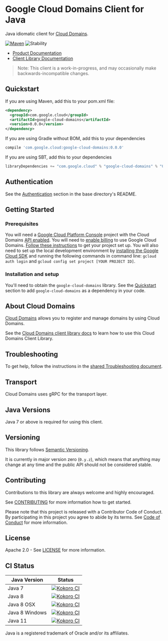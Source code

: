 # Google Cloud Domains Client for Java

Java idiomatic client for [Cloud Domains][product-docs].

[![Maven][maven-version-image]][maven-version-link]
![Stability][stability-image]

- [Product Documentation][product-docs]
- [Client Library Documentation][javadocs]

> Note: This client is a work-in-progress, and may occasionally
> make backwards-incompatible changes.

## Quickstart


If you are using Maven, add this to your pom.xml file:

```xml
<dependency>
  <groupId>com.google.cloud</groupId>
  <artifactId>google-cloud-domains</artifactId>
  <version>0.0.0</version>
</dependency>

```

If you are using Gradle without BOM, add this to your dependencies
```Groovy
compile 'com.google.cloud:google-cloud-domains:0.0.0'
```

If you are using SBT, add this to your dependencies
```Scala
libraryDependencies += "com.google.cloud" % "google-cloud-domains" % "0.0.0"
```

## Authentication

See the [Authentication][authentication] section in the base directory's README.

## Getting Started

### Prerequisites

You will need a [Google Cloud Platform Console][developer-console] project with the Cloud Domains [API enabled][enable-api].
You will need to [enable billing][enable-billing] to use Google Cloud Domains.
[Follow these instructions][create-project] to get your project set up. You will also need to set up the local development environment by
[installing the Google Cloud SDK][cloud-sdk] and running the following commands in command line:
`gcloud auth login` and `gcloud config set project [YOUR PROJECT ID]`.

### Installation and setup

You'll need to obtain the `google-cloud-domains` library.  See the [Quickstart](#quickstart) section
to add `google-cloud-domains` as a dependency in your code.

## About Cloud Domains


[Cloud Domains][product-docs] allows you to register and manage domains by using Cloud Domains.

See the [Cloud Domains client library docs][javadocs] to learn how to
use this Cloud Domains Client Library.






## Troubleshooting

To get help, follow the instructions in the [shared Troubleshooting document][troubleshooting].

## Transport

Cloud Domains uses gRPC for the transport layer.

## Java Versions

Java 7 or above is required for using this client.

## Versioning


This library follows [Semantic Versioning](http://semver.org/).


It is currently in major version zero (``0.y.z``), which means that anything may change at any time
and the public API should not be considered stable.

## Contributing


Contributions to this library are always welcome and highly encouraged.

See [CONTRIBUTING][contributing] for more information how to get started.

Please note that this project is released with a Contributor Code of Conduct. By participating in
this project you agree to abide by its terms. See [Code of Conduct][code-of-conduct] for more
information.

## License

Apache 2.0 - See [LICENSE][license] for more information.

## CI Status

Java Version | Status
------------ | ------
Java 7 | [![Kokoro CI][kokoro-badge-image-1]][kokoro-badge-link-1]
Java 8 | [![Kokoro CI][kokoro-badge-image-2]][kokoro-badge-link-2]
Java 8 OSX | [![Kokoro CI][kokoro-badge-image-3]][kokoro-badge-link-3]
Java 8 Windows | [![Kokoro CI][kokoro-badge-image-4]][kokoro-badge-link-4]
Java 11 | [![Kokoro CI][kokoro-badge-image-5]][kokoro-badge-link-5]

Java is a registered trademark of Oracle and/or its affiliates.

[product-docs]: https://cloud.google.com/domains
[javadocs]: https://googleapis.dev/java/google-cloud-domains/latest/index.html
[kokoro-badge-image-1]: http://storage.googleapis.com/cloud-devrel-public/java/badges/java-domains/java7.svg
[kokoro-badge-link-1]: http://storage.googleapis.com/cloud-devrel-public/java/badges/java-domains/java7.html
[kokoro-badge-image-2]: http://storage.googleapis.com/cloud-devrel-public/java/badges/java-domains/java8.svg
[kokoro-badge-link-2]: http://storage.googleapis.com/cloud-devrel-public/java/badges/java-domains/java8.html
[kokoro-badge-image-3]: http://storage.googleapis.com/cloud-devrel-public/java/badges/java-domains/java8-osx.svg
[kokoro-badge-link-3]: http://storage.googleapis.com/cloud-devrel-public/java/badges/java-domains/java8-osx.html
[kokoro-badge-image-4]: http://storage.googleapis.com/cloud-devrel-public/java/badges/java-domains/java8-win.svg
[kokoro-badge-link-4]: http://storage.googleapis.com/cloud-devrel-public/java/badges/java-domains/java8-win.html
[kokoro-badge-image-5]: http://storage.googleapis.com/cloud-devrel-public/java/badges/java-domains/java11.svg
[kokoro-badge-link-5]: http://storage.googleapis.com/cloud-devrel-public/java/badges/java-domains/java11.html
[stability-image]: https://img.shields.io/badge/stability-beta-yellow
[maven-version-image]: https://img.shields.io/maven-central/v/com.google.cloud/google-cloud-domains.svg
[maven-version-link]: https://search.maven.org/search?q=g:com.google.cloud%20AND%20a:google-cloud-domains&core=gav
[authentication]: https://github.com/googleapis/google-cloud-java#authentication
[developer-console]: https://console.developers.google.com/
[create-project]: https://cloud.google.com/resource-manager/docs/creating-managing-projects
[cloud-sdk]: https://cloud.google.com/sdk/
[troubleshooting]: https://github.com/googleapis/google-cloud-common/blob/master/troubleshooting/readme.md#troubleshooting
[contributing]: https://github.com/googleapis/java-domains/blob/master/CONTRIBUTING.md
[code-of-conduct]: https://github.com/googleapis/java-domains/blob/master/CODE_OF_CONDUCT.md#contributor-code-of-conduct
[license]: https://github.com/googleapis/java-domains/blob/master/LICENSE
[enable-billing]: https://cloud.google.com/apis/docs/getting-started#enabling_billing
[enable-api]: https://console.cloud.google.com/flows/enableapi?apiid=domains.googleapis.com
[libraries-bom]: https://github.com/GoogleCloudPlatform/cloud-opensource-java/wiki/The-Google-Cloud-Platform-Libraries-BOM
[shell_img]: https://gstatic.com/cloudssh/images/open-btn.png
